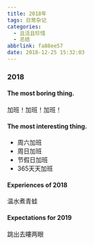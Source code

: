 ```yaml
---
title: 2018年
tags: 日常杂记
categories:
  - 且活且珍惜
  - 总结
abbrlink: fa88ee57
date: 2018-12-25 15:32:03
---
```

### 2018

#### The most boring thing.
加班！加班！加班！

#### The most interesting thing.
- 周六加班
- 周日加班
- 节假日加班
- 365天天加班

#### Experiences of 2018
温水煮青蛙

#### Expectations for 2019
跳出去瞜两眼
